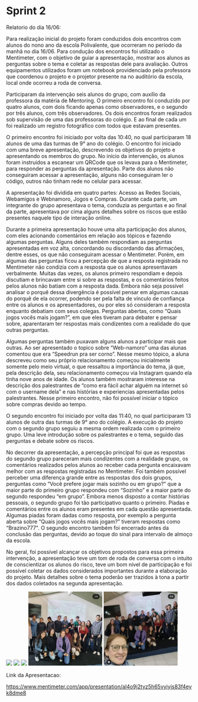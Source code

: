 # Sprint 2

Relatorio do dia 16/06:

  Para realização inicial do projeto foram conduzidos dois encontros com alunos do nono ano da escola Polivalente, que ocorreram no período da manhã no dia 16/06. Para condução dos encontros foi utilizado o Mentimeter, com o objetivo de guiar a apresentação, mostrar aos alunos as perguntas sobre o tema e coletar as respostas dele para avaliação. Outros equipamentos utilizados foram um notebook providenciado pela professora que coordenou o projeto e o projetor presente na no auditório da escola, local onde ocorreu a roda de conversa. 

 Participaram da intervenção seis alunos do grupo, com auxílio da professora da matéria de Mentoring. O primeiro encontro foi conduzido por quatro alunos, com dois ficando apenas como observadores, e o segundo por três alunos, com três observadores. Os dois encontros foram realizados sob supervisão de uma das professoras do colégio. E ao final de cada um foi realizado um registro fotográfico com todos que estavam presentes. 

  O primeiro encontro foi iniciado por volta das 10:40, no qual participaram 18 alunos de uma das turmas de 9° ano do colégio. O encontro foi iniciado com uma breve apresentação, descrevendo os objetivos do projeto e apresentando os membros do grupo. No início da intervenção, os alunos foram instruidos a escanear um QRCode que os levava para o Mentimeter, para responder as perguntas da apresentação.  Parte dos alunos não conseguiram acessar a apresentação, alguns não conseguiram ler o código, outros não tinham rede no celular para acessar. 

  A apresentação foi dividida em quatro partes: Acesso as Redes Sociais, Webamigos e Webnamoro, Jogos e Compras. Durante cada parte, um integrante do grupo apresentava o tema, conduzia as perguntas e ao final da parte, apresentava por cima alguns detalhes sobre os riscos que estão presentes naquele tipo de interação online.  

  Durante a primeira apresentação houve uma alta participação dos alunos, com eles acionando comentários em relação aos tópicos e fazendo algumas perguntas. Alguns deles também respondiam as perguntas apresentadas em voz alta, concordando ou discordando das afirmações, dentre esses, os que não conseguiram acessar o Mentimeter. Porém, em algumas das perguntas ficou a percepção de que a resposta registrada no Mentimeter não condizia com a resposta que os alunos apresentavam verbalmente. Muitas das vezes, os alunos primeiro respondiam e depois discutiam e brincavam entre si sobre as respostas, e os comentários feitos pelos alunos não batiam com a resposta dada. Embora não seja possível analisar o porquê dessa divergência é possível pensar em algumas causas do porquê de ela ocorrer, podendo ser pela falta de vínculo de confiança entre os alunos e os apresentadores, ou por eles só consideram a resposta enquanto debatiam com seus colegas. Perguntas abertas, como “Quais jogos vocês mais jogam?”, em que eles tiveram para debater e pensar sobre, aparentaram ter respostas mais condizentes com a realidade do que outras perguntas. 

  Algumas perguntas também puxavam alguns alunos a participar mais que outras. Ao ser apresentado o topico sobre “Web-namoro” uma das alunas comentou que era “Speedrun pra ser corno”. Nesse mesmo tópico, a aluna descreveu como seu próprio relacionamento começou inicialmente somente pelo meio virtual, o que ressaltou a importância do tema, já que, pela descrição dela, seu relacionamento começou via Instagram quando ela tinha nove anos de idade. Os alunos também mostraram interesse na descrição dos palestrantes de “como era fácil achar alguém na internet só com o username dela” e nas histórias e experiencias apresentadas pelos palestrantes. Nesse primeiro encontro, não foi possível iniciar o tópico sobre compras devido ao tempo. 

O segundo encontro foi iniciado por volta das 11:40, no qual participaram 13 alunos de outra das turmas de 9° ano do colégio. A execução do projeto com o segundo grupo seguiu a mesma ordem realizada com o primeiro grupo. Uma leve introdução sobre os palestrantes e o tema, seguido das perguntas e debate sobre os riscos. 

No decorrer da apresentação, a percepção principal foi que as respostas do segundo grupo pareceram mais condizentes com a realidade grupo, os comentários realizados pelos alunos ao receber cada pergunta encaixavam melhor com as respostas registradas no Mentimeter. Foi também possível perceber uma diferença grande entre as respostas dos dois grupos, perguntas como “Você prefere jogar mais sozinho ou em grupo?” que a maior parte do primeiro grupo respondeu com “Sozinho” e a maior parte do segundo respondeu “em grupo”. Embora menos disposto a contar histórias pessoais, o segundo grupo foi tão participativo quanto o primeiro. Piadas e comentários entre os alunos eram presentes em cada questão apresentada. Algumas piadas foram dadas como resposta, por exemplo a pergunta aberta sobre “Quais jogos vocês mais jogam?” tiveram respostas como “Brazino777". O segundo encontro também foi encerrado antes da conclusão das perguntas, devido ao toque do sinal para intervalo de almoço da escola. 

No geral, foi possível alcançar os objetivos propostos para essa primeira intervenção, a apresentação teve um tom de roda de conversa com o intuito de conscientizar os alunos do risco, teve um bom nível de participação e foi possível coletar os dados considerados importantes durante a elaboração do projeto. Mais detalhes sobre o tema poderão ser trazidos à tona a partir dos dados coletados na segunda apresentação. 

<img src="https://github.com/ICEI-PUC-Minas-PPC-CC/ppc-cc-2023-1-ment2-manha-redes_sociais/blob/main/docs/img/redes sociais 1.jpeg"/>
<img src="https://github.com/ICEI-PUC-Minas-PPC-CC/ppc-cc-2023-1-ment2-manha-redes_sociais/blob/main/docs/img/redes sociais 2.jpeg"/>
<img src="https://github.com/ICEI-PUC-Minas-PPC-CC/ppc-cc-2023-1-ment2-manha-redes_sociais/blob/main/docs/img/redes sociais 3.jpeg"/>

<img src="https://github.com/ICEI-PUC-Minas-PPC-CC/ppc-cc-2023-1-ment2-manha-redes_sociais/blob/main/docs/img/apresentacao.jpeg" width="200" height="200"/>
<img src="https://github.com/ICEI-PUC-Minas-PPC-CC/ppc-cc-2023-1-ment2-manha-redes_sociais/blob/main/docs/img/apresentacao1.jpeg" width="200" height="200"/>

Link da Apresentacao:

https://www.mentimeter.com/app/presentation/al4o9j2tyz5h65vyiyjs83f4eyk8dme8
